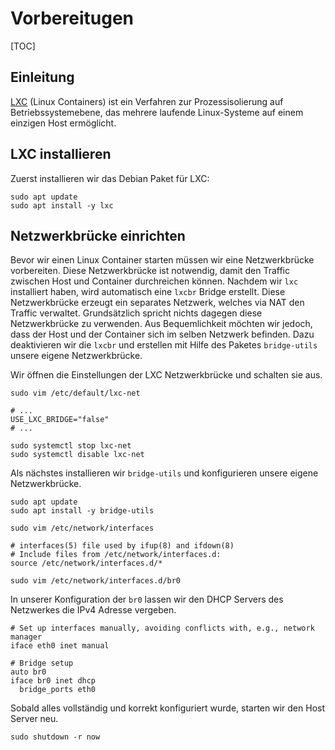 # Vorbereitugen

[TOC]

## Einleitung ##
[LXC](https://linuxcontainers.org/lxc/introduction/) (Linux Containers) ist ein Verfahren zur Prozessisolierung auf Betriebssystemebene,
das mehrere laufende Linux-Systeme auf einem einzigen Host ermöglicht.

## LXC installieren
Zuerst installieren wir das Debian Paket für LXC:

```shell
sudo apt update
sudo apt install -y lxc
```

## Netzwerkbrücke einrichten
Bevor wir einen Linux Container starten müssen wir eine Netzwerkbrücke vorbereiten. Diese Netzwerkbrücke ist notwendig, damit den Traffic 
zwischen Host und Container durchreichen können. Nachdem wir `lxc` installiert haben, wird automatisch eine `lxcbr` Bridge erstellt.
Diese Netzwerkbrücke erzeugt ein separates Netzwerk, welches via NAT den Traffic verwaltet. Grundsätzlich spricht nichts dagegen diese Netzwerkbrücke zu verwenden.
Aus Bequemlichkeit möchten wir jedoch, dass der Host und der Container sich im selben Netzwerk befinden. Dazu deaktivieren wir die `lxcbr`
und erstellen mit Hilfe des Paketes `bridge-utils` unsere eigene Netzwerkbrücke.

Wir öffnen die Einstellungen der LXC Netzwerkbrücke und schalten sie aus.

```
sudo vim /etc/default/lxc-net
```

```
# ...
USE_LXC_BRIDGE="false"
# ...
```

```shell
sudo systemctl stop lxc-net
sudo systemctl disable lxc-net
```

Als nächstes installieren wir `bridge-utils` und konfigurieren unsere eigene Netzwerkbrücke.

```shell
sudo apt update
sudo apt install -y bridge-utils
```

```shell
sudo vim /etc/network/interfaces
```

```
# interfaces(5) file used by ifup(8) and ifdown(8)
# Include files from /etc/network/interfaces.d:
source /etc/network/interfaces.d/*
```

```shell
sudo vim /etc/network/interfaces.d/br0
```

In unserer Konfiguration der `br0` lassen wir den DHCP Servers des Netzwerkes die IPv4 Adresse vergeben.

```
# Set up interfaces manually, avoiding conflicts with, e.g., network manager
iface eth0 inet manual

# Bridge setup
auto br0
iface br0 inet dhcp
  bridge_ports eth0
```

Sobald alles vollständig und korrekt konfiguriert wurde, starten wir den Host Server neu.

```
sudo shutdown -r now
```
